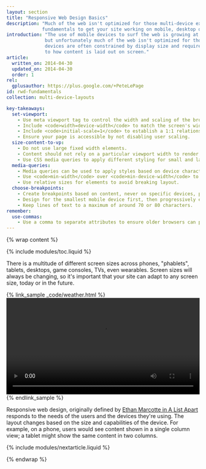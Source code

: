 ```yaml
---
layout: section
title: "Responsive Web Design Basics"
description: "Much of the web isn't optimized for those multi-device experiences. Learn the
             fundamentals to get your site working on mobile, desktop or anything else with a screen."
introduction: "The use of mobile devices to surf the web is growing at an astronomical pace,
              but unfortunately much of the web isn't optimized for those mobile devices. Mobile
              devices are often constrained by display size and require a different approach
              to how content is laid out on screen."
article:
  written_on: 2014-04-30
  updated_on: 2014-04-30
  order: 1
rel:
  gplusauthor: https://plus.google.com/+PeteLePage
id: rwd-fundamentals
collection: multi-device-layouts

key-takeaways:
  set-viewport:
    - Use meta viewport tag to control the width and scaling of the browsers viewport.
    - Include <code>width=device-width</code> to match the screen's width in device independent pixels.
    - Include <code>initial-scale=1</code> to establish a 1:1 relationship between CSS pixels and device independent pixels.
    - Ensure your page is accessible by not disabling user scaling.
  size-content-to-vp:
    - Do not use large fixed width elements.
    - Content should not rely on a particular viewport width to render well.
    - Use CSS media queries to apply different styling for small and large screens.
  media-queries:
    - Media queries can be used to apply styles based on device characteristics.
    - Use <code>min-width</code> over <code>min-device-width</code> to ensure the broadest experience.
    - Use relative sizes for elements to avoid breaking layout.
  choose-breakpoints:
    - Create breakpoints based on content, never on specific devices, products or brands.
    - Design for the smallest mobile device first, then progressively enhance the experience as more screen real estate becomes available.
    - Keep lines of text to a maximum of around 70 or 80 characters.
remember:
  use-commas:
    - Use a comma to separate attributes to ensure older browsers can properly parse the attributes.
---
```

{% wrap content %}

<style>
  .smaller-img {
    width: 60%;
    display: block;
    margin-left: auto;
    margin-right: auto;
  }

  img.center {
    display: block;
    margin-left: auto;
    margin-right: auto;
  }

  video.responsiveVideo {
    width: 100%;
  }
</style>


{% include modules/toc.liquid %}

There is a multitude of different screen sizes across phones, "phablets",
tablets, desktops, game consoles, TVs, even wearables.  Screen sizes will always
be changing, so it's important that your site can adapt to any screen size,
today or in the future.

{% link_sample _code/weather.html %}
  <video autoplay loop controls class="responsiveVideo">
    <source src="videos/resize.webm" type="video/webm">
    <source src="videos/resize.mp4" type="video/mp4">
  </video>
{% endlink_sample %}

Responsive web design, originally defined by [Ethan Marcotte in A List
Apart](http://alistapart.com/article/responsive-web-design/) responds to the
needs of the users and the devices they're using.  The layout changes based on
the size and capabilities of the device.  For example, on a phone, users would
see content shown in a single column view; a tablet might show the same content
in two columns.

{% include modules/nextarticle.liquid %}

{% endwrap %}
